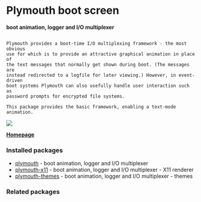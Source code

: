 # Plymouth boot screen

__boot animation, logger and I/O multiplexer__

```

Plymouth provides a boot-time I/O multiplexing framework - the most obvious
use for which is to provide an attractive graphical animation in place of
the text messages that normally get shown during boot. (The messages are
instead redirected to a logfile for later viewing.) However, in event-driven
boot systems Plymouth can also usefully handle user interaction such as
password prompts for encrypted file systems.

This package provides the basic framework, enabling a text-mode animation.

```

[![](https://screenshots.debian.net/thumbnail/plymouth/)](https://screenshots.debian.net/screenshot/plymouth/)



**[Homepage](http://www.freedesktop.org/wiki/Software/Plymouth)**

### Installed packages

* [plymouth](https://packages.debian.org/stretch/plymouth) - boot animation, logger and I/O multiplexer
* [plymouth-x11](https://packages.debian.org/stretch/plymouth-x11) - boot animation, logger and I/O multiplexer - X11 renderer
* [plymouth-themes](https://packages.debian.org/stretch/plymouth-themes) - boot animation, logger and I/O multiplexer - themes

### Related packages

<sub>  </sub>
